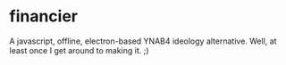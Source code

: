 # financier
A javascript, offline, electron-based YNAB4 ideology alternative. Well, at least once I get around to making it. ;)
